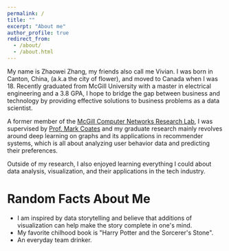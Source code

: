 ```yaml
---
permalink: /
title: ""
excerpt: "About me"
author_profile: true
redirect_from: 
  - /about/
  - /about.html
---
```



My name is Zhaowei Zhang, my friends also call me Vivian. I was born in Canton, China, (a.k.a the city of flower), and moved to Canada when I was 18. Recently graduated from McGill University with a master in electrical engineering and a 3.8 GPA, I hope to bridge the gap between business and technology by providing effective solutions to business problems as a data scientist. 

A former member of the [McGill Computer Networks Research Lab](http://networks.ece.mcgill.ca), I was supervised by [Prof. Mark Coates](http://www.ece.mcgill.ca/~mcoate/) and my graduate research mainly revolves around deep learning on graphs and its applications in recommender systems, which is all about analyzing user behavior data and predicting their preferences. 

Outside of my research, I also enjoyed learning everything I could about data analysis, visualization, and their applications in the tech industry.


Random Facts About Me
======
* I am inspired by data storytelling and believe that additions of visualization can help make the story complete in one's mind. 
* My favorite chilhood book is "Harry Potter and the Sorcerer's Stone".
* An everyday team drinker.



